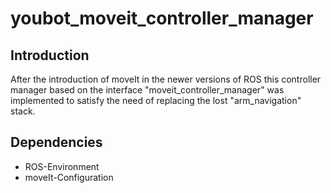 youbot_moveit_controller_manager
=============


Introduction
------------------
After the introduction of moveIt in the newer versions of ROS this controller manager based on the interface "moveit_controller_manager" was implemented to satisfy the need of replacing the lost "arm_navigation" stack.


Dependencies
------------------
* ROS-Environment
* moveIt-Configuration
